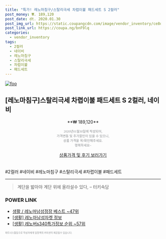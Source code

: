 ```yaml
--- 
title: "특가! 레노마침구/스탈리극세 차렵이불 패드세트 S 2컬러" 
post_money: ₩. 189,120 
post_date: dt. 2020.01.30 
post_img_url: https://static.coupangcdn.com/image/vendor_inventory/ce8d/d585ecec3d6fd7374c71c06f644cd162d11420c6c649adac09b3f7aeb7af.jpg 
post_link_url: https://coupa.ng/bnF9lq 
categories: 
  - vendor_inventory 
tags: 
  - 2컬러 
  - 네이비 
  - 레노마침구 
  - 스탈리극세 
  - 차렵이불 
  - 패드세트 
--- 
```

[![foo](https://static.coupangcdn.com/image/vendor_inventory/ce8d/d585ecec3d6fd7374c71c06f644cd162d11420c6c649adac09b3f7aeb7af.jpg)](https://coupa.ng/bnF9lq) 

## [레노마침구]스탈리극세 차렵이불 패드세트 S 2컬러, 네이비 
<p style="text-align: center;">**₩ 189,120**</p> 
<p style="text-align: center;"><span style="color: #898c8f; font-family: Georgia,Times,serif; font-size: 0.75em;">2020년01월30일에 작성되어, <br>가격변동 및 추가할인이 있을 수 있으니,<br> 상품 가격을 꼭!확인해주세요.<br>행복하세요~</span> 
</p>	 
<div markdown="0" style="text-align: center;"><a href="https://coupa.ng/bnF9lq" class="btn btn--success">상품가격 및 후기 보러가기</a></div> 
<br><br> 
  #2컬러 #네이비 #레노마침구 #스탈리극세 #차렵이불 #패드세트 
<hr> 

> 계단을 밟아야 계단 위에 올라설수 있다, – 터키속담 


### POWER LINK

* <a href="https://blog.naver.com/santokki14/221779641507" target="_blank">생활 / 레노마남성정장 베스트 ~47위</a>
* <a href="https://blog.naver.com/santokki14/221770451848" target="_blank"> [생활] 레노마남성자켓 정보 </a>
* <a href="https://blog.naver.com/sakai111/221772995156" target="_blank"> [생활] 레노버s340특가정보 순위 ~57위</a>

<span style="color: #898c8f; font-family: Georgia,Times,serif; font-size: 0.55em;">파트너스활동으로 작성자에게 일정액의 커미션이 제공될수 있습니다.</span> 

